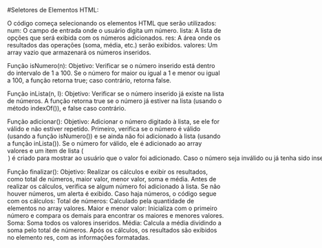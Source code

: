 #Seletores de Elementos HTML:

O código começa selecionando os elementos HTML que serão utilizados:
num: O campo de entrada onde o usuário digita um número.
lista: A lista de opções que será exibida com os números adicionados.
res: A área onde os resultados das operações (soma, média, etc.) serão exibidos.
valores: Um array vazio que armazenará os números inseridos.

Função isNumero(n):
Objetivo: Verificar se o número inserido está dentro do intervalo de 1 a 100.
Se o número for maior ou igual a 1 e menor ou igual a 100, a função retorna true; caso contrário, retorna false.

Função inLista(n, I):
Objetivo: Verificar se o número inserido já existe na lista de números.
A função retorna true se o número já estiver na lista (usando o método indexOf()), e false caso contrário.

Função adicionar():
Objetivo: Adicionar o número digitado à lista, se ele for válido e não estiver repetido.
Primeiro, verifica se o número é válido (usando a função isNumero()) e se ainda não foi adicionado à lista (usando a função inLista()).
Se o número for válido, ele é adicionado ao array valores e um item de lista (<option>) é criado para mostrar ao usuário que o valor foi adicionado.
Caso o número seja inválido ou já tenha sido inserido, um alerta é exibido para informar o erro.
Após adicionar ou não o número, o campo de entrada é limpo e o foco é reposicionado para que o usuário possa digitar o próximo número.

Função finalizar():
Objetivo: Realizar os cálculos e exibir os resultados, como total de números, maior valor, menor valor, soma e média.
Antes de realizar os cálculos, verifica se algum número foi adicionado à lista. Se não houver números, um alerta é exibido.
Caso haja números, o código segue com os cálculos:
Total de números: Calculado pela quantidade de elementos no array valores.
Maior e menor valor: Inicializa com o primeiro número e compara os demais para encontrar os maiores e menores valores.
Soma: Soma todos os valores inseridos.
Média: Calcula a média dividindo a soma pelo total de números.
Após os cálculos, os resultados são exibidos no elemento res, com as informações formatadas.
